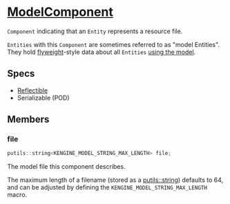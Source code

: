 # [ModelComponent](ModelComponent.hpp)

`Component` indicating that an `Entity` represents a resource file.

`Entities` with this `Component` are sometimes referred to as "model Entities". They hold [flyweight](https://www.wikiwand.com/en/Flyweight_pattern)-style data about all `Entities` [using the model](InstanceComponent.md).

## Specs

* [Reflectible](https://github.com/phisko/putils/blob/master/reflection.md)
* Serializable (POD)

## Members

### file

```cpp
putils::string<KENGINE_MODEL_STRING_MAX_LENGTH> file;
```

The model file this component describes.

The maximum length of a filename (stored as a [putils::string](https://github.com/phisko/putils/blob/master/string.hpp)) defaults to 64, and can be adjusted by defining the `KENGINE_MODEL_STRING_MAX_LENGTH` macro.